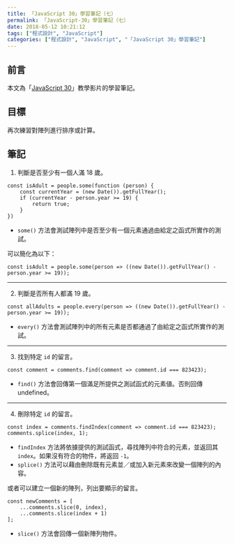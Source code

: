 ```yaml
---
title: 「JavaScript 30」學習筆記（七）
permalink: 「JavaScript-30」學習筆記（七）
date: 2018-05-12 10:21:12
tags: ["程式設計", "JavaScript"]
categories: ["程式設計", "JavaScript", "「JavaScript 30」學習筆記"]
---
```


## 前言

本文為「[JavaScript 30](https://javascript30.com/)」教學影片的學習筆記。

## 目標

再次練習對陣列進行排序或計算。

## 筆記

1. 判斷是否至少有一個人滿 18 歲。

```JS
const isAdult = people.some(function (person) {
    const currentYear = (new Date()).getFullYear();
    if (currentYear - person.year >= 19) {
        return true;
    }
})
```

- `some()` 方法會測試陣列中是否至少有一個元素通過由給定之函式所實作的測試。

可以簡化為以下：

```JS
const isAdult = people.some(person => ((new Date()).getFullYear() - person.year >= 19));
```

---

2. 判斷是否所有人都滿 19 歲。

```JS
const allAdults = people.every(person => ((new Date()).getFullYear() - person.year >= 19));
```

- `every()` 方法會測試陣列中的所有元素是否都通過了由給定之函式所實作的測試。

---

3. 找到特定 `id` 的留言。

```JS
const comment = comments.find(comment => comment.id === 823423);
```

- `find()` 方法會回傳第一個滿足所提供之測試函式的元素値。否則回傳 undefined。

---

4. 刪除特定 `id` 的留言。

```JS
const index = comments.findIndex(comment => comment.id === 823423);
comments.splice(index, 1);
```

- `findIndex` 方法將依據提供的測試函式，尋找陣列中符合的元素，並返回其 `index`。如果沒有符合的物件，將返回 `-1`。
- `splice()` 方法可以藉由刪除既有元素並／或加入新元素來改變一個陣列的內容。

或者可以建立一個新的陣列，列出要顯示的留言。

```JS
const newComments = [
    ...comments.slice(0, index),
    ...comments.slice(index + 1)
];
```

- `slice()` 方法會回傳一個新陣列物件。
